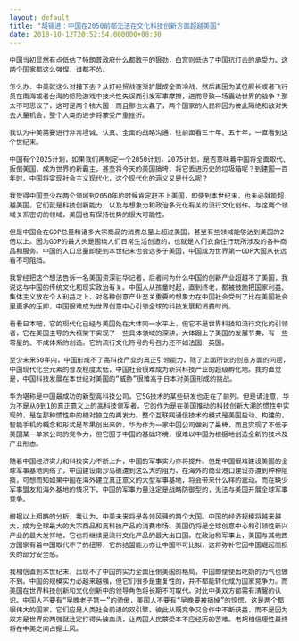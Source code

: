 ```yaml
---
layout: default
title: "胡锡进：中国在2050前都无法在文化科技创新方面超越美国"
date: 2018-10-12T20:52:54.000000+08:00
---
```


    中国当初显然有点低估了特朗普政府什么都敢干的狠劲，白宫则低估了中国抗打击的承受力。这两个国家都这么强悍，谁都不怂。

    怎么办，中美就这么对撞下去？从打经贸战逐渐扩展成全面冷战，然后再因为某位舰长或者飞行员在南海或者台海的惊险游戏中技术性失误而引发军事摩擦，进而导致一场震动世界的战争？那太不可思议了，这可是两个核大国！而且那也太蠢了，两个国家的人民将因为彼此隔绝和敌对失去大量机会，整个人类的进步将蒙受严重挫折。

    我认为中美需要进行非常坦诚、认真、全面的战略沟通，往前面看三十年、五十年，一直看到这个世纪末。

    中国有个2025计划，如果我们再制定一个2050计划，2075计划，是否意味着中国将全面取代、扳倒美国，成为世界的新霸主，甚至将今天的美国搞垮，将它丢进历史的垃圾箱呢？到建国一百年时，中国将实现社会主义现代化，这个现代化的涵义又是什么呢？

    我觉得中国至少在两个领域到2050年的时候肯定赶不上美国，即使到本世纪末，也未必就能超越美国。它们就是科技创新能力，以及与想象力和政治多元化有关的流行文化创作。与这两个领域关系密切的领域，美国也有保持优势的很大可能性。

    但是中国会在GDP总量和诸多大宗商品的消费总量上超过美国，甚至有些领域能够达到美国的2倍以上。因为GDP的最大头是围绕人们日常生活创造的，也就是人们衣食住行玩所涉及的各种商品和服务。中国的人口总量即使到本世纪末也会远多于美国，中国成为世界第一GDP大国从长远看不可阻挡。

    我曾经把这个想法告诉一名美国资深驻华记者，后者问为什么中国的创新产业超越不了美国，我说这与中国的传统文化和现实政治有关。中国人从孩童时起，直到终老，都被鼓励把国家利益、集体主义放在个人利益之上，对各种创意产业至关重要的想象力在中国社会受到了比在美国社会里更多的压抑，中国很难成为世界创意中心引领全球的科技发展和消费时尚。

    看看日本吧，它的现代化已经与美国处在大体同一水平上，但它不是世界科技和流行文化的引领者，它在美国主导的大框架下实现了一些具体领域的深耕，大体跟上了美国的发展节奏，有一些零星的、不成体系的创造。它的流行文化符号的号召力还不如法国、英国。

    至少未来50年内，中国形成不了高科技产业的真正引领能力，除了上面所说的创意方面的问题，中国现代化全元素的普及程度太低，中国社会很难成为新兴科技产业的超级孵化地。我的直觉是，中国科技发展在本世纪对美国的“威胁”很难高于日本对美国形成的挑战。

    华为堪称是中国最成功的新型高科技公司，它5G技术的某些研发也走在了前列。但是请注意，华为不是从0到1的真正意义上的高科技领军者，它的作为是在美国推动的科技创新大潮的惯性中实现的，是在那种惯性中的相对独立的再发力。整个互联网通信技术的模式是美国启动、构建的，智能手机的概念和形式是苹果创出来的，华为作为一家中国公司做到了最棒，而且实现了不低于美国某一单家公司的竞争力，但它囿于中国的基础环境，很难以中国为根据地创造全新的技术及产业形态。

    随着中国经济实力和科技实力不断上升，中国的军事实力亦将提升。但是中国很难建设美国的全球军事基地网络了，中国建设南沙岛礁遭到这么大的阻力，在海外的商业港口建设亦遭到种种阻挠，可想而知如果中国在海外建立真正意义的大型军事基地，将会带来什么样的震动。而在缺少军事盟友和海外基地的情况下，中国的军事力量注定是战略防御型的，无法与美国开展全球军事竞争。

    根据以上粗略的分析，我认为，中美未来将是各领风骚的两个大国。中国的经济规模将越来越大，成为全球最大的大宗商品和高科技产品的消费市场。美国仍将是全球创意中心和引领性新兴产业的最大发祥地，它也将继续是流行文化产品的最大出口国。在政治和军事上，美国与其他西方国家有着中国取代不了的纽带，它的结盟能力亦让中国不可比拟，这将弥补它因中国崛起而损失的部分安全感。

    我相信直到本世纪末，出现不了中国的实力全面压倒美国的格局，中国即使使出吃奶的力气也做不到。中国的规模实力必越来越强，但它们很多是重复性的，并不都能转化成为国家竞争力。而美国在世界科技创新和文化创新中的领导角色将长期不可取代。对此中美双方都需有清醒的认识。中国人不要有“早晚老子第一”的骄傲，美国人不要有“早晚要被搞掉”的惊慌。这是两个都很伟大的国家，它们应是人类社会前进的双引擎，彼此从既竞争又合作中不断获益，而不是因为双方是世界的两强就注定打得头破血流，让两国人民蒙受本不应经历的苦难。老胡相信理性最终将在中美之间占据上风。

